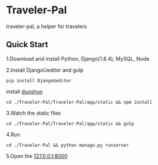 # Traveler-Pal

traveler-pal, a helper for travelers

## Quick Start

1.Download and install Python, Django(1.8.4), MySQL, Node

2.Install DjangoUeditor and gulp

```shell
pip install DjangoUeditor
```
install [duoshuo](http://dev.duoshuo.com/threads/500c9c58a03193c12400000c)

```shell
cd ./Traveler-Pal/Traveler-Pal/app/static && npm install
```

3.Watch the static files

```shell
cd ./Traveler-Pal/Traveler-Pal/app/static && gulp
```

4.Run

```shell
cd ./Traveler-Pal && python manage.py runserver
```

5.Open the [127.0.0.1:8000](http://127.0.0.1:8000)


